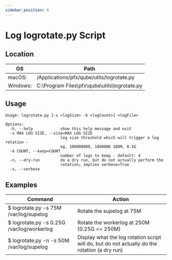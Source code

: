 ```yaml
---
sidebar_position: 6
---
```


# Log logrotate.py Script

## Location

| OS       | Path                                         |
|----------|----------------------------------------------|
| macOS:   | /Applications/pfx/qube/utils/logrotate.py    |
| Windows: | C:\Program Files\pfx\qube\utils\logrotate.py |

## Usage
```
Usage: logrotate.py [-s <logSize> -k <logCount>] <logFile>

Options:
  -h, --help            show this help message and exit
  -s MAX LOG SIZE, --size=MAX LOG SIZE
                        log size threshold which will trigger a log rotation -
                        eg. 100000000, 100000K 100M, 0.1G
  -k COUNT, --keep=COUNT
                        number of logs to keep - default: 4
  -n, --dry-run         do a dry run, but do not actually perform the
                        rotation; implies verbose=True
  -v, --verbose       
```

## Examples

| Command                                    | Action                                                                                        |
|--------------------------------------------|-----------------------------------------------------------------------------------------------|
| $ logrotate.py -s 75M /var/log/supelog     | Rotate the supelog at 75M                                                                     |
| $ logrotate.py -s 0.25G /var/log/workerlog | Rotate the workerlog at 250M (0.25G == 250M)                                                  |
| $ logrotate.py -n -s 50M /var/log/supelog	 | Display what the log rotation script will do, but do not actually do the rotation (a dry run) |
